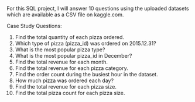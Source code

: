 For this SQL project, I will answer 10 questions using the uploaded datasets which are available as a CSV file on kaggle.com.

Case Study Questions:

1. Find the total quantity of each pizza ordered.
2. Which type of pizza (pizza_id) was ordered on 2015.12.31?
3. What is the most popular pizza type?
4. What is the most popular pizza_id in December?
5. Find the total revenue for each month.
6. Find the total revenue for each pizza category.
7. Find the order count during the busiest hour in the dataset.
8. How much pizza was ordered each day?
9. Find the total revenue for each pizza size.
10. Find the total pizza count for each pizza size.

